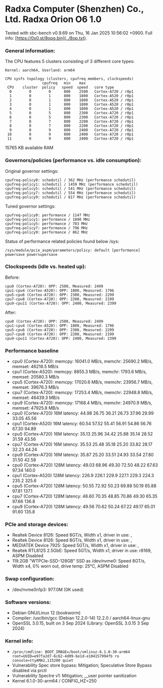 # Radxa Computer (Shenzhen) Co., Ltd. Radxa Orion O6 1.0

Tested with sbc-bench v0.9.69 on Thu, 16 Jan 2025 10:56:02 +0900. Full info: [https://0x0.st/8opg.bin](../8op.txt).

### General information:

The CPU features 5 clusters consisting of 3 different core types:

    Kernel: aarch64, Userland: arm64
    
    CPU sysfs topology (clusters, cpufreq members, clockspeeds)
                     cpufreq   min    max
     CPU    cluster  policy   speed  speed   core type
      0        0        0      800    2500   Cortex-A720 / r0p1
      1        0        1      800    1800   Cortex-A520 / r0p1
      2        0        1      800    1800   Cortex-A520 / r0p1
      3        0        1      800    1800   Cortex-A520 / r0p1
      4        0        1      800    1800   Cortex-A520 / r0p1
      5        0        5      800    2300   Cortex-A720 / r0p1
      6        0        5      800    2300   Cortex-A720 / r0p1
      7        0        7      800    2200   Cortex-A720 / r0p1
      8        0        7      800    2200   Cortex-A720 / r0p1
      9        0        9      800    2400   Cortex-A720 / r0p1
     10        0        9      800    2400   Cortex-A720 / r0p1
     11        0        9      800    2400   Cortex-A720 / r0p1

15765 KB available RAM

### Governors/policies (performance vs. idle consumption):

Original governor settings:

    cpufreq-policy0: schedutil / 362 MHz (performance schedutil)
    cpufreq-policy1: schedutil / 1459 MHz (performance schedutil)
    cpufreq-policy5: schedutil / 541 MHz (performance schedutil)
    cpufreq-policy7: schedutil / 554 MHz (performance schedutil)
    cpufreq-policy9: schedutil / 817 MHz (performance schedutil)

Tuned governor settings:

    cpufreq-policy0: performance / 1147 MHz
    cpufreq-policy1: performance / 1890 MHz
    cpufreq-policy5: performance / 783 MHz
    cpufreq-policy7: performance / 796 MHz
    cpufreq-policy9: performance / 862 MHz

Status of performance related policies found below /sys:

    /sys/module/pcie_aspm/parameters/policy: default [performance] powersave powersupersave

### Clockspeeds (idle vs. heated up):

Before:

    cpu0 (Cortex-A720): OPP: 2500, Measured: 2499 
    cpu1-cpu4 (Cortex-A520): OPP: 1800, Measured: 1796 
    cpu5-cpu6 (Cortex-A720): OPP: 2300, Measured: 2299 
    cpu7-cpu8 (Cortex-A720): OPP: 2200, Measured: 2199 
    cpu9-cpu11 (Cortex-A720): OPP: 2400, Measured: 2399 

After:

    cpu0 (Cortex-A720): OPP: 2500, Measured: 2499 
    cpu1-cpu4 (Cortex-A520): OPP: 1800, Measured: 1796 
    cpu5-cpu6 (Cortex-A720): OPP: 2300, Measured: 2299 
    cpu7-cpu8 (Cortex-A720): OPP: 2200, Measured: 2199 
    cpu9-cpu11 (Cortex-A720): OPP: 2400, Measured: 2399 

### Performance baseline

  * cpu0 (Cortex-A720): memcpy: 16041.0 MB/s, memchr: 25690.2 MB/s, memset: 46218.5 MB/s
  * cpu1 (Cortex-A520): memcpy: 8855.3 MB/s, memchr: 1793.6 MB/s, memset: 20580.3 MB/s
  * cpu5 (Cortex-A720): memcpy: 17020.6 MB/s, memchr: 23956.7 MB/s, memset: 39676.3 MB/s
  * cpu7 (Cortex-A720): memcpy: 17253.4 MB/s, memchr: 22948.8 MB/s, memset: 46439.3 MB/s
  * cpu9 (Cortex-A720): memcpy: 17168.4 MB/s, memchr: 24970.9 MB/s, memset: 47925.8 MB/s
  * cpu0 (Cortex-A720) 16M latency: 44.98 26.75 36.21 26.73 37.96 29.99 33.05 45.56 
  * cpu1 (Cortex-A520) 16M latency: 60.54 57.52 55.41 56.91 54.86 56.76 67.30 94.89 
  * cpu5 (Cortex-A720) 16M latency: 35.13 25.96 34.42 25.88 35.14 28.52 31.59 43.56 
  * cpu7 (Cortex-A720) 16M latency: 35.53 25.48 35.18 25.20 33.82 28.17 32.23 44.24 
  * cpu9 (Cortex-A720) 16M latency: 35.87 25.20 33.51 24.93 33.54 27.80 31.50 42.58 
  * cpu0 (Cortex-A720) 128M latency: 49.03 68.96 49.30 72.50 48.22 67.63 97.34 140.0 
  * cpu1 (Cortex-A520) 128M latency: 226.9 226.1 229.9 227.1 229.3 224.3 235.2 325.6 
  * cpu5 (Cortex-A720) 128M latency: 50.55 72.92 50.23 69.88 50.19 65.88 97.81 137.1 
  * cpu7 (Cortex-A720) 128M latency: 48.60 70.35 48.85 70.86 49.30 65.35 97.66 136.8 
  * cpu9 (Cortex-A720) 128M latency: 49.56 70.62 50.24 67.22 49.17 65.01 91.60 135.8 

### PCIe and storage devices:

  * Realtek Device 8126: Speed 8GT/s, Width x1, driver in use: , 
  * Realtek Device 8126: Speed 8GT/s, Width x1, driver in use: , 
  * MEDIATEK Device 7925: Speed 5GT/s, Width x1, driver in use: , 
  * Realtek RTL8125 2.5GbE: Speed 5GT/s, Width x1, driver in use: r8169, ASPM Disabled
  * 119.2GB "WTPCIe-SSD-128GB" SSD as /dev/nvme0: Speed 8GT/s, Width x4, 0% worn out, drive temp: 25°C, ASPM Disabled

### Swap configuration:

  * /dev/nvme0n1p3: 977.0M (0K used)

### Software versions:

  * Debian GNU/Linux 12 (bookworm)
  * Compiler: /usr/bin/gcc (Debian 12.2.0-14) 12.2.0 / aarch64-linux-gnu
  * OpenSSL 3.0.15, built on 3 Sep 2024 (Library: OpenSSL 3.0.15 3 Sep 2024)    

### Kernel info:

  * `/proc/cmdline: BOOT_IMAGE=/boot/vmlinuz-6.1.0-30-arm64 root=UUID=e97fa2d7-6c62-4d09-be1d-e104157994fb ro console=ttyAMA2,115200 quiet`
  * Vulnerability Spec store bypass:      Mitigation; Speculative Store Bypass disabled via prctl
  * Vulnerability Spectre v1:             Mitigation; __user pointer sanitization
  * Kernel 6.1.0-30-arm64 / CONFIG_HZ=250